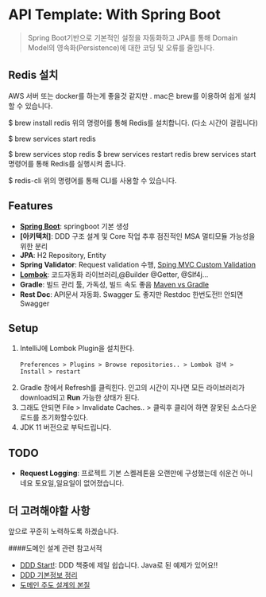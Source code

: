 # API Template: With Spring Boot

> Spring Boot기반으로 기본적인 설정을 자동화하고 JPA를 통해 Domain Model의 영속화(Persistence)에 대한 코딩 및 오류를 줄입니다.

## Redis 설치
AWS 서버 또는 docker를 하는게 좋을것 같지만 .
mac은 brew를 이용하여 쉽게 설치할 수 있습니다.

$ brew install redis
위의 명령어를 통해 Redis를 설치합니다. (다소 시간이 걸립니다)

$ brew services start redis

$ brew services stop redis
$ brew services restart redis
brew services start 명령어를 통해 Redis를 실행시켜 줍니다.

$ redis-cli
위의 명령어를 통해 CLI를 사용할 수 있습니다.

## Features
- **[Spring Boot](https://start.spring.io/)**: springboot 기본 생성
- **[아키텍처]**: DDD 구조 설계 및 Core 작업 추후 점진적인 MSA 멀티모듈 가능성을위한 분리 
- **JPA**: H2 Repository, Entity
- **Spring Validator**: Request validation 수행, [Sping MVC Custom Validation](https://www.baeldung.com/spring-mvc-custom-validator)
- **[Lombok](https://projectlombok.org/features/all)**: 코드자동화 라이브러리,@Builder @Getter, @Slf4j...
- **Gradle**: 빌드 관리 툴, 가독성, 빌드 속도 좋음 [Maven vs Gradle](https://bkim.tistory.com/13)
- **Rest Doc**: API문서 자동화. Swagger 도 좋지만 Restdoc 한번도전!! 안되면 Swagger

## Setup
1. IntelliJ에 Lombok Plugin을 설치한다.
    ```
    Preferences > Plugins > Browse repositories.. > Lombok 검색 > Install > restart
    ```
2. Gradle 창에서 Refresh를 클릭힌다. 인고의 시간이 지나면 모든 라이브러리가 download되고 **Run** 가능한 상태가 된다.
3. 그래도 안되면 File > Invalidate Caches.. > 클릭후 클리어 하면 잘못된 소스다운로드를 초기화할수있다.
4. JDK 11 버전으로 부탁드립니다.
## TODO
- **Request Logging**: 프로젝트 기본 스켈레톤을 오랜만에 구성했는데 쉬운건 아니네요 토요일,일요일이 없어졌습니다.

## 더 고려해야할 사항
앞으로 꾸준히 노력하도록 하겠습니다.

####도메인 설계 관련 참고서적
- [DDD Start!](http://www.aladin.co.kr/shop/wproduct.aspx?ItemId=84000742): DDD 책중에 제일 쉽습니다. Java로 된 예제가 있어요!!
- [DDD 기본정보 정리](https://nesoy.github.io/articles/2018-08/DDD-Architecture)
- [도메인 주도 설계의 본질](https://www.slideshare.net/baejjae93/ss-27536729)